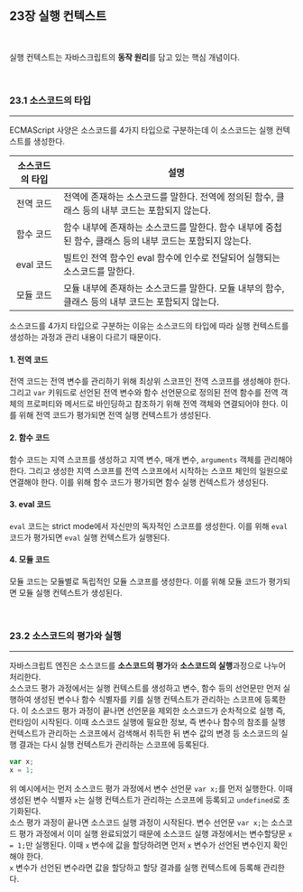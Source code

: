 ## 23장 실행 컨텍스트

<br>

실행 컨텍스트는 자바스크립트의 **동작 원리**를 담고 있는 핵심 개념이다.

<br>

### 23.1 소스코드의 타입

---

ECMAScript 사양은 소스코드를 4가지 타입으로 구분하는데 이 소스코드는 실행 컨텍스트를 생성한다.

| 소스코드의 타입 | 설명                                                                                                      |
| :-------------: | --------------------------------------------------------------------------------------------------------- |
|    전역 코드    | 전역에 존재하는 소스코드를 말한다. 전역에 정의된 함수, 클래스 등의 내부 코드는 포함되지 않는다.           |
|    함수 코드    | 함수 내부에 존재하는 소스코드를 말한다. 함수 내부에 중첩된 함수, 클래스 등의 내부 코드는 포함되지 않는다. |
|    eval 코드    | 빌트인 전역 함수인 eval 함수에 인수로 전달되어 실행되는 소스코드를 말한다.                                |
|    모듈 코드    | 모듈 내부에 존재하는 소스코드를 말한다. 모듈 내부의 함수, 클래스 등의 내부 코드는 포함되지 않는다.        |

소스코드를 4가지 타입으로 구분하는 이유는 소스코드의 타입에 따라 실행 컨텍스트를 생성하는 과정과 관리 내용이 다르기 때문이다.

#### 1. 전역 코드

전역 코드는 전역 변수를 관리하기 위해 최상위 스코프인 전역 스코프를 생성해야 한다.
그리고 `var` 키워드로 선언된 전역 변수와 함수 선언문으로 정의된 전역 함수를 전역 객체의 프로퍼티와 메서드로 바인딩하고 참조하기 위해 전역 객체와 연결되어야 한다.
이를 위해 전역 코드가 평가되면 전역 실행 컨텍스트가 생성된다.

#### 2. 함수 코드

함수 코드는 지역 스코프를 생성하고 지역 변수, 매개 변수, `arguments` 객체를 관리해야 한다.
그리고 생성한 지역 스코프를 전역 스코프에서 시작하는 스코프 체인의 일원으로 연결해야 한다.
이를 위해 함수 코드가 평가되면 함수 실행 컨텍스트가 생성된다.

#### 3. eval 코드

`eval` 코드는 strict mode에서 자신만의 독자적인 스코프를 생성한다.
이를 위해 `eval` 코드가 평가되면 `eval` 실행 컨텍스트가 실행된다.

#### 4. 모듈 코드

모듈 코드는 모듈별로 독립적인 모듈 스코프를 생성한다.
이를 위해 모듈 코드가 평가되면 모듈 실행 컨텍스트가 생성된다.

<br>

### 23.2 소스코드의 평가와 실행

---

자바스크립트 엔진은 소스코드를 **소스코드의 평가**와 **소스코드의 실행**과정으로 나누어 처리한다.<br>
소스코드 평가 과정에서는 실행 컨텍스트를 생성하고 변수, 함수 등의 선언문만 먼저 실행하여 생성된 변수나 함수 식별자를 키를 실행 컨텍스트가 관리하는 스코프에 등록한다.
이 소스코드 평가 과정이 끝나면 선언문을 제외한 소스코드가 순차적으로 실행 즉, 런타임이 시작된다.
이때 소스코드 실행에 필요한 정보, 즉 변수나 함수의 참조를 실행 컨텍스트가 관리하는 스코프에서 검색해서 취득한 뒤 변수 값의 변경 등 소스코드의 실행 결과는 다시 실행 컨텍스트가 관리하는 스코프에 등록된다.

```js
var x;
x = 1;
```

위 예시에서는 먼저 소스코드 평가 과정에서 변수 선언문 `var x;`를 먼저 실행한다.
이때 생성된 변수 식별자 `x`는 실행 컨텍스트가 관리하는 스코프에 등록되고 `undefined`로 초기화된다.<br>
소스 평가 과정이 끝나면 소스코드 실행 과정이 시작된다.
변수 선언문 `var x;`는 소스코드 평가 과정에서 이미 실행 완료되었기 때문에 소스코드 실행 과정에서는 변수할당문 `x = 1;`만 실행된다.
이때 `x` 변수에 값을 할당하려면 먼저 `x` 변수가 선언된 변수인지 확인해야 한다.<br>
`x` 변수가 선언된 변수라면 값을 할당하고 할당 결과를 실행 컨텍스트에 등록해 관리한다.
